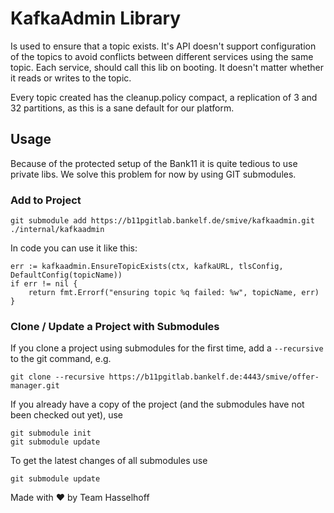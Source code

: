 # KafkaAdmin Library

Is used to ensure that a topic exists. It's API doesn't support configuration of
the topics to avoid conflicts between different services using the same topic.
Each service, should call this lib on booting. It doesn't matter whether it
reads or writes to the topic.

Every topic created has the cleanup.policy compact, a replication of 3 and 32
partitions, as this is a sane default for our platform.

## Usage

Because of the protected setup of the Bank11 it is quite tedious to use private
libs. We solve this problem for now by using GIT submodules.

### Add to Project

```
git submodule add https://b11pgitlab.bankelf.de/smive/kafkaadmin.git ./internal/kafkaadmin
```

In code you can use it like this:

```
err := kafkaadmin.EnsureTopicExists(ctx, kafkaURL, tlsConfig, DefaultConfig(topicName))
if err != nil {
	return fmt.Errorf("ensuring topic %q failed: %w", topicName, err)
}
```

### Clone / Update a Project with Submodules

If you clone a project using submodules for the first time, add a ```--recursive``` to the git command, e.g.

    git clone --recursive https://b11pgitlab.bankelf.de:4443/smive/offer-manager.git

If you already have a copy of the project (and the submodules have not been checked out yet), use

    git submodule init
    git submodule update

To get the latest changes of all submodules use

    git submodule update

Made with ♥ by Team Hasselhoff
